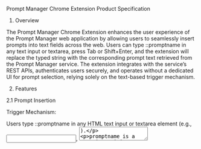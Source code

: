 Prompt Manager Chrome Extension Product Specification

1. Overview

The Prompt Manager Chrome Extension enhances the user experience of the Prompt Manager web application by allowing users to seamlessly insert prompts into text fields across the web. Users can type ::promptname in any text input or textarea, press Tab or Shift+Enter, and the extension will replace the typed string with the corresponding prompt text retrieved from the Prompt Manager service. The extension integrates with the service’s REST APIs, authenticates users securely, and operates without a dedicated UI for prompt selection, relying solely on the text-based trigger mechanism.

2. Features

2.1 Prompt Insertion

Trigger Mechanism:

Users type ::promptname in any HTML text input or textarea element (e.g., <input type="text">, <textarea>).

promptname is a case-insensitive string matching the title of a prompt in the Prompt Manager service.

Pressing Tab or Shift+Enter triggers the replacement of ::promptname with the prompt’s prompt_text.

Behavior:

The extension detects the :: prefix and monitors for a valid prompt name followed by Tab or Shift+Enter.

On trigger, the extension sends a request to the Prompt Manager service’s API to fetch the prompt by title.

If a matching prompt is found (accessible to the user based on visibility or team permissions), the prompt_text replaces ::promptname in the text field.

If no matching prompt is found, or the user lacks access, an unobtrusive error message (e.g., a temporary tooltip) is displayed near the text field.

The usage_count of the prompt is incremented via the API upon successful insertion.

Edge Cases:

If multiple prompts have the same title, the extension selects the most recent version of a prompt the user has access to (based on updated_at).

If ::promptname is typed but no trigger key is pressed, no action is taken.

Partial matches (e.g., ::prom) are ignored until a valid title is fully typed.

The extension ignores non-text fields (e.g., <input type="number">).

2.2 Authentication

Login:

On first use (or after logout), the extension opens a new tab to the Prompt Manager service’s login page (e.g., https://prompt-manager.com/auth/login).

Users log in using email/password or Google OAuth (as supported by the service).

Upon successful login, the service returns a JWT token, which the extension stores securely in Chrome’s chrome.storage.local.

Token Management:

The JWT token is included in the Authorization header for all API requests to the Prompt Manager service.

If a token expires (e.g., 401 Unauthorized response), the extension prompts the user to re-authenticate by opening the login page.

Refresh tokens (if supported by the service) are used to silently refresh the JWT token without requiring re-login.

Logout:

Users can log out via the extension’s options page, which clears the stored JWT token.

Logging out from the Prompt Manager web application also invalidates the extension’s token (handled by the service).

2.3 API Integration

Endpoint Usage:

GET /api/prompts?title={promptname}&exact=true: Fetches a prompt by exact title match (case-insensitive).

Query parameters ensure the user has access (public, private, or team prompts).

Returns the latest version of the prompt if multiple exist.

POST /api/prompts/:id/usage: Increments the usage_count of a prompt after successful insertion.

Request Handling:

All API requests include the user’s JWT token for authentication.

Requests are rate-limited by the service (e.g., 100 requests per minute per user).

The extension caches prompt titles locally (in chrome.storage.local) for 1 hour to reduce API calls for autocomplete validation (optional, see Assumptions).

2.4 Error Handling

Common Errors:

No Matching Prompt: Display a tooltip (e.g., “Prompt ‘promptname’ not found”) for 3 seconds.

Access Denied: Display a tooltip (e.g., “You don’t have access to this prompt”).

API Failure: Display a tooltip (e.g., “Failed to fetch prompt. Try again later”).

Invalid Token: Redirect to the login page and display a tooltip (e.g., “Please log in”).

User Feedback:

Tooltips are styled minimally (e.g., small, semi-transparent box near the cursor) to avoid disrupting the user experience.

Errors are logged to the extension’s console for debugging (accessible via Chrome’s DevTools).

2.5 Options Page

Purpose: Provide basic configuration and user management.

Features:

Display the current user’s email (if logged in).

Button to log out (clears JWT token).

Toggle for enabling/disabling the extension (default: enabled).

Input field for the Prompt Manager service URL (default: https://prompt-manager.com).

Access: Available via the extension’s context menu or chrome://extensions options link.

3. Technical Requirements

3.1 Extension Architecture

Manifest Version: Chrome Manifest V3.

Components:

Content Script:

Injected into all web pages ("matches": ["<all_urls>"]).

Listens for keypress events in text inputs and textareas to detect ::promptname and trigger keys (Tab, Shift+Enter).

Replaces text in the DOM and displays tooltips for errors.

Background Script (Service Worker):

Handles API requests to the Prompt Manager service.

Manages JWT token storage and refresh.

Communicates with the content script via Chrome’s messaging API.

Options Page:

HTML page with JavaScript for user configuration.

Uses Chrome’s storage API to save settings.

Permissions:

storage: For storing JWT tokens and settings.

activeTab: For interacting with the current tab’s content.

http://_/_, https://_/_: For making API requests to the Prompt Manager service.

contextMenus (optional): For adding a link to the options page.

3.2 Implementation Details

Content Script:

Uses document.addEventListener to capture keydown events on text inputs and textareas.

Parses input value to detect :: followed by a prompt name.

On Tab (keyCode 9) or Shift+Enter (keyCode 13 with shiftKey), sends a message to the background script with the prompt name.

Updates the text field value using element.value or document.execCommand('insertText') for compatibility.

Creates dynamic <div> elements for tooltips, positioned near the cursor.

Background Script:

Uses fetch API to make HTTP requests to the Prompt Manager service.

Stores JWT tokens in chrome.storage.local (encrypted by Chrome’s storage API).

Handles token refresh logic if supported by the service.

Listens for messages from the content script and responds with prompt text or error messages.

Options Page:

Built with plain HTML/CSS/JavaScript (no framework to minimize bundle size).

Uses chrome.storage.local to read/write settings.

Includes a simple form for the service URL and buttons for login/logout.

Security:

JWT tokens are stored securely in chrome.storage.local and never exposed to content scripts.

API requests use HTTPS and include proper Authorization headers.

Content scripts sanitize input to prevent XSS (e.g., escape prompt text before insertion).

The extension follows Chrome’s Content Security Policy (CSP) for Manifest V3.

3.3 Manifest File (Example)

{
"manifest_version": 3,
"name": "Prompt Manager Extension",
"version": "1.0.0",
"description": "Insert prompts from Prompt Manager into text fields using ::promptname",
"permissions": [
"storage",
"activeTab"
],
"host_permissions": [
"http://*/*",
"https://*/*"
],
"content_scripts": [
{
"matches": ["<all_urls>"],
"js": ["content.js"]
}
],
"background": {
"service_worker": "background.js"
},
"options_page": "options.html",
"icons": {
"48": "icon48.png",
"128": "icon128.png"
}
}

4. Assumptions

The Prompt Manager service has a publicly accessible API at a configurable URL (e.g., https://prompt-manager.com).

The GET /api/prompts endpoint supports an exact=true parameter for case-insensitive title matching.

The service returns prompt data in a consistent format (e.g., { id, title, prompt_text, visibility }).

Prompt titles are unique enough to avoid frequent conflicts (if not, the latest accessible version is used).

No autocomplete or prompt suggestion UI is needed, as the user must know the exact prompt title.

The extension does not cache prompt text locally to ensure freshness and respect visibility changes.

Tab and Shift+Enter are sufficient triggers; other keys (e.g., Enter alone) are not required.

The extension works in all text fields except those explicitly excluded (e.g., password fields).

No specific branding or icon requirements were provided, so a generic icon is assumed.

The service handles rate limiting and JWT expiration, and the extension respects these constraints.

5. Non-Functional Requirements

Performance:

Keypress detection adds minimal overhead (<1ms per keystroke).

API requests complete within 500ms under normal network conditions.

Tooltip rendering is lightweight and does not affect page performance.

Security:

JWT tokens are stored securely and cleared on logout.

Prompt text is sanitized to prevent injection attacks.

All API communication uses HTTPS.

Compatibility:

Works on Chrome 88+ (latest stable as of August 2025).

Compatible with text inputs and textareas on most websites (exceptions handled gracefully).

Usability:

Tooltips are clear, concise, and non-intrusive.

The extension requires minimal user configuration (default settings work out of the box).

Reliability:

Graceful degradation if the Prompt Manager service is unavailable (e.g., show error tooltip).

Errors are logged for debugging without exposing sensitive information.

6. Future Considerations

Support for prompt autocompletion (e.g., suggest prompt names after typing ::).

Context menu integration for manual prompt selection.

Support for other browsers (e.g., Firefox, Edge).

Offline mode with cached prompts (if permitted by the service).

Customizable trigger keys or prefixes (e.g., allow !! instead of ::).

Integration with specific platforms (e.g., GitHub, Jira) for targeted prompt insertion.

7. Dependencies

Prompt Manager Service: REST APIs for prompt retrieval and usage tracking.

Chrome APIs: chrome.storage, chrome.runtime, chrome.tabs for extension functionality.

No External Libraries: To minimize bundle size and avoid CSP issues.
